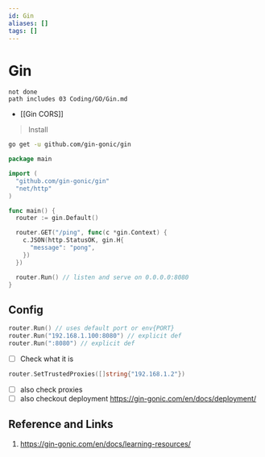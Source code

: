 ```yaml
---
id: Gin
aliases: []
tags: []
---
```

# Gin

```tasks
not done
path includes 03 Coding/GO/Gin.md
```

- [[Gin CORS]]
> Install
```bash
go get -u github.com/gin-gonic/gin
```

```go
package main

import (
  "github.com/gin-gonic/gin"
  "net/http"
)

func main() {
  router := gin.Default()

  router.GET("/ping", func(c *gin.Context) {
    c.JSON(http.StatusOK, gin.H{
      "message": "pong",
    })
  })

  router.Run() // listen and serve on 0.0.0.0:8080
}
```

## Config

```go
router.Run() // uses default port or env{PORT}
router.Run("192.168.1.100:8080") // explicit def
router.Run(":8080") // explicit def
```
- [ ] Check what it is 
```go
router.SetTrustedProxies([]string{"192.168.1.2"})
```

- [ ] also check proxies
- [ ] also checkout deployment https://gin-gonic.com/en/docs/deployment/
## Reference and Links
1. https://gin-gonic.com/en/docs/learning-resources/
